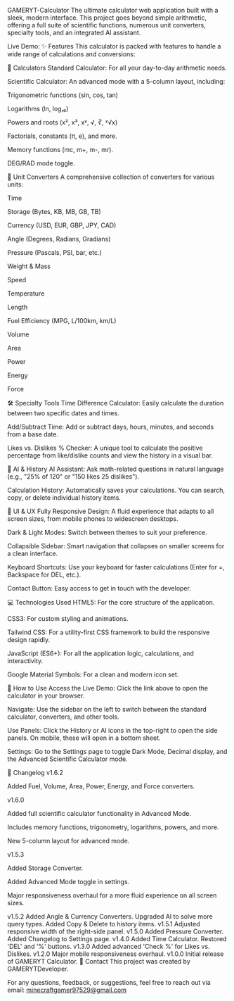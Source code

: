 GAMERYT-Calculator
The ultimate calculator web application built with a sleek, modern interface. This project goes beyond simple arithmetic, offering a full suite of scientific functions, numerous unit converters, specialty tools, and an integrated AI assistant.

Live Demo: 
✨ Features
This calculator is packed with features to handle a wide range of calculations and conversions:

🧮 Calculators
Standard Calculator: For all your day-to-day arithmetic needs.

Scientific Calculator: An advanced mode with a 5-column layout, including:

Trigonometric functions (sin, cos, tan)

Logarithms (ln, log₁₀)

Powers and roots (x², x³, xʸ, √, ∛, ʸ√x)

Factorials, constants (π, e), and more.

Memory functions (mc, m+, m-, mr).

DEG/RAD mode toggle.

🔄 Unit Converters
A comprehensive collection of converters for various units:

Time

Storage (Bytes, KB, MB, GB, TB)

Currency (USD, EUR, GBP, JPY, CAD)

Angle (Degrees, Radians, Gradians)

Pressure (Pascals, PSI, bar, etc.)

Weight & Mass

Speed

Temperature

Length

Fuel Efficiency (MPG, L/100km, km/L)

Volume

Area

Power

Energy

Force

🛠️ Specialty Tools
Time Difference Calculator: Easily calculate the duration between two specific dates and times.

Add/Subtract Time: Add or subtract days, hours, minutes, and seconds from a base date.

Likes vs. Dislikes % Checker: A unique tool to calculate the positive percentage from like/dislike counts and view the history in a visual bar.

🤖 AI & History
AI Assistant: Ask math-related questions in natural language (e.g., "25% of 120" or "150 likes 25 dislikes").

Calculation History: Automatically saves your calculations. You can search, copy, or delete individual history items.

🎨 UI & UX
Fully Responsive Design: A fluid experience that adapts to all screen sizes, from mobile phones to widescreen desktops.

Dark & Light Modes: Switch between themes to suit your preference.

Collapsible Sidebar: Smart navigation that collapses on smaller screens for a clean interface.

Keyboard Shortcuts: Use your keyboard for faster calculations (Enter for =, Backspace for DEL, etc.).

Contact Button: Easy access to get in touch with the developer.

💻 Technologies Used
HTML5: For the core structure of the application.

CSS3: For custom styling and animations.

Tailwind CSS: For a utility-first CSS framework to build the responsive design rapidly.

JavaScript (ES6+): For all the application logic, calculations, and interactivity.

Google Material Symbols: For a clean and modern icon set.

🚀 How to Use
Access the Live Demo: Click the link above to open the calculator in your browser.

Navigate: Use the sidebar on the left to switch between the standard calculator, converters, and other tools.

Use Panels: Click the History or AI icons in the top-right to open the side panels. On mobile, these will open in a bottom sheet.

Settings: Go to the Settings page to toggle Dark Mode, Decimal display, and the Advanced Scientific Calculator mode.

📜 Changelog
v1.6.2

Added Fuel, Volume, Area, Power, Energy, and Force converters.

v1.6.0

Added full scientific calculator functionality in Advanced Mode.

Includes memory functions, trigonometry, logarithms, powers, and more.

New 5-column layout for advanced mode.

v1.5.3

Added Storage Converter.

Added Advanced Mode toggle in settings.

Major responsiveness overhaul for a more fluid experience on all screen sizes.

v1.5.2
Added Angle & Currency Converters.
Upgraded AI to solve more query types.
Added Copy & Delete to history items.
v1.5.1
Adjusted responsive width of the right-side panel.
v1.5.0
Added Pressure Converter.
Added Changelog to Settings page.
v1.4.0
Added Time Calculator.
Restored 'DEL' and '%' buttons.
v1.3.0
Added advanced 'Check %' for Likes vs. Dislikes.
v1.2.0
Major mobile responsiveness overhaul.
v1.0.0
Initial release of GAMERYT Calculator.
📧 Contact
This project was created by GAMERYTDeveloper.

For any questions, feedback, or suggestions, feel free to reach out via email: minecraftgamer97529@gmail.com
